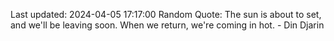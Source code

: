 Last updated: 2024-04-05 17:17:00
Random Quote: The sun is about to set, and we'll be leaving soon. When we return, we're coming in hot. - Din Djarin